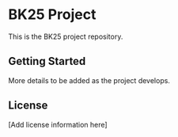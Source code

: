 # BK25 Project

This is the BK25 project repository.

## Getting Started

More details to be added as the project develops.

## License

[Add license information here]
